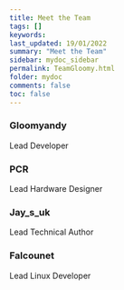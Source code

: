 ```yaml
---
title: Meet the Team
tags: []
keywords: 
last_updated: 19/01/2022
summary: "Meet the Team"
sidebar: mydoc_sidebar
permalink: TeamGloomy.html
folder: mydoc
comments: false
toc: false
---
```


### Gloomyandy

Lead Developer

### PCR

Lead Hardware Designer

### Jay_s_uk

Lead Technical Author

### Falcounet

Lead Linux Developer